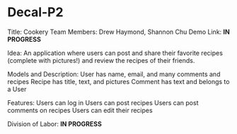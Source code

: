 # Decal-P2
Title: Cookery
Team Members: Drew Haymond, Shannon Chu
Demo Link: **IN PROGRESS**

Idea: An application where users can post and share their favorite recipes (complete with pictures!) and review the recipes of their friends.

Models and Description:
User
has name, email, and many comments and recipes
Recipe
has title, text, and pictures
Comment
has text and belongs to a User

Features:
Users can log in
Users can post recipes
Users can post comments on recipes
Users can edit their recipes

Division of Labor:
**IN PROGRESS**

